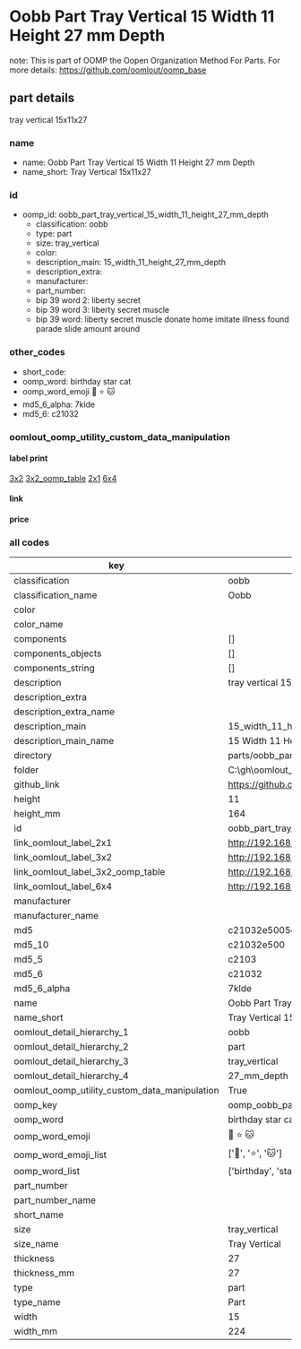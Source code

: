 # Oobb Part Tray Vertical 15 Width 11 Height 27 mm Depth  

note: This is part of OOMP the Oopen Organization Method For Parts. For more details: https://github.com/oomlout/oomp_base

##  part details
  



tray vertical 15x11x27



### name
* name: Oobb Part Tray Vertical 15 Width 11 Height 27 mm Depth
* name_short: Tray Vertical 15x11x27 
### id
* oomp_id: oobb_part_tray_vertical_15_width_11_height_27_mm_depth
  * classification: oobb
  * type: part
  * size: tray_vertical
  * color: 
  * description_main: 15_width_11_height_27_mm_depth
  * description_extra: 
  * manufacturer: 
  * part_number: 
  * bip 39 word 2: liberty secret
  * bip 39 word 3: liberty secret muscle
  * bip 39 word: liberty secret muscle donate home imitate illness found parade slide amount around

### other_codes
* short_code: 
* oomp_word: birthday star cat
* oomp_word_emoji :birthday: :star: :cat:
* md5_6_alpha: 7klde
* md5_6: c21032






### oomlout_oomp_utility_custom_data_manipulation
#### label print
[3x2](http://192.168.1.245:1112/?label=oomp%207klde)
[3x2_oomp_table](http://192.168.1.108:1112/?label=oomp%207klde)
[2x1](http://192.168.1.242:1112/?label=oomp%207klde)
[6x4](http://192.168.1.55:1112/?label=oomp%207klde)    

#### link

                              

#### price







### all codes 
| key | value |  
| --- | --- |  
| classification | oobb |  
| classification_name | Oobb |  
| color |  |  
| color_name |  |  
| components | [] |  
| components_objects | [] |  
| components_string | [] |  
| description | tray vertical 15x11x27 |  
| description_extra |  |  
| description_extra_name |  |  
| description_main | 15_width_11_height_27_mm_depth |  
| description_main_name | 15 Width 11 Height 27 mm Depth |  
| directory | parts/oobb_part_tray_vertical_15_width_11_height_27_mm_depth |  
| folder | C:\gh\oomlout_oobb_version_4_generated_parts\parts\oobb_part_tray_vertical_15_width_11_height_27_mm_depth |  
| github_link | https://github.com/oomlout/oomlout_oomp_part_src/tree/main/parts/oobb_part_tray_vertical_15_width_11_height_27_mm_depth |  
| height | 11 |  
| height_mm | 164 |  
| id | oobb_part_tray_vertical_15_width_11_height_27_mm_depth |  
| link_oomlout_label_2x1 | http://192.168.1.242:1112/?label=oomp%207klde |  
| link_oomlout_label_3x2 | http://192.168.1.245:1112/?label=oomp%207klde |  
| link_oomlout_label_3x2_oomp_table | http://192.168.1.108:1112/?label=oomp%207klde |  
| link_oomlout_label_6x4 | http://192.168.1.55:1112/?label=oomp%207klde |  
| manufacturer |  |  
| manufacturer_name |  |  
| md5 | c21032e5005c2e25c5b684112330a407 |  
| md5_10 | c21032e500 |  
| md5_5 | c2103 |  
| md5_6 | c21032 |  
| md5_6_alpha | 7klde |  
| name | Oobb Part Tray Vertical 15 Width 11 Height 27 mm Depth |  
| name_short | Tray Vertical 15x11x27  |  
| oomlout_detail_hierarchy_1 | oobb |  
| oomlout_detail_hierarchy_2 | part |  
| oomlout_detail_hierarchy_3 | tray_vertical |  
| oomlout_detail_hierarchy_4 | 27_mm_depth |  
| oomlout_oomp_utility_custom_data_manipulation | True |  
| oomp_key | oomp_oobb_part_tray_vertical_15_width_11_height_27_mm_depth |  
| oomp_word | birthday star cat |  
| oomp_word_emoji | :birthday: :star: :cat: |  
| oomp_word_emoji_list | [':birthday:', ':star:', ':cat:'] |  
| oomp_word_list | ['birthday', 'star', 'cat'] |  
| part_number |  |  
| part_number_name |  |  
| short_name |  |  
| size | tray_vertical |  
| size_name | Tray Vertical |  
| thickness | 27 |  
| thickness_mm | 27 |  
| type | part |  
| type_name | Part |  
| width | 15 |  
| width_mm | 224 |  
